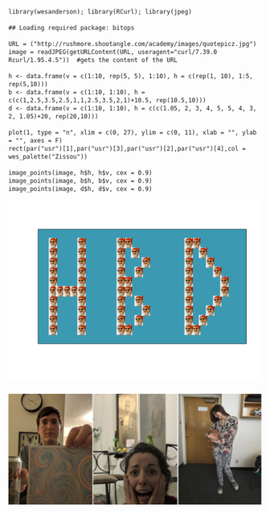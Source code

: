     library(wesanderson); library(RCurl); library(jpeg)

    ## Loading required package: bitops

    URL = ("http://rushmore.shootangle.com/academy/images/quotepicz.jpg")
    image = readJPEG(getURLContent(URL, useragent="curl/7.39.0 Rcurl/1.95.4.5"))  #gets the content of the URL

    h <- data.frame(v = c(1:10, rep(5, 5), 1:10), h = c(rep(1, 10), 1:5, rep(5,10)))
    b <- data.frame(v = c(1:10, 1:10), h = c(c(1,2.5,3.5,2.5,1,1,2.5,3.5,2,1)+10.5, rep(10.5,10)))
    d <- data.frame(v = c(1:10, 1:10), h = c(c(1.05, 2, 3, 4, 5, 5, 4, 3, 2, 1.05)+20, rep(20,10)))

    plot(1, type = "n", xlim = c(0, 27), ylim = c(0, 11), xlab = "", ylab = "", axes = F)
    rect(par("usr")[1],par("usr")[3],par("usr")[2],par("usr")[4],col = wes_palette("Zissou"))
      
    image_points(image, h$h, h$v, cex = 0.9)
    image_points(image, b$h, b$v, cex = 0.9)
    image_points(image, d$h, d$v, cex = 0.9)

![](bday-card_files/figure-markdown_strict/unnamed-chunk-1-1.png)

### 

![](bday.jpg)
